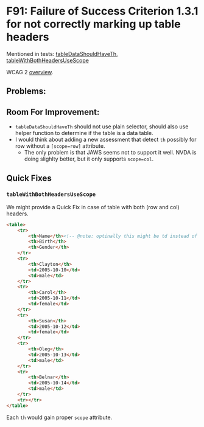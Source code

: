 
# F91: Failure of Success Criterion 1.3.1 for not correctly marking up table headers

Mentioned in tests: [tableDataShouldHaveTh](https://github.com/quailjs/quail/blob/2.2.15/src/js/custom/tableDataShouldHaveTh.js), [tableWithBothHeadersUseScope](https://github.com/quailjs/quail/blob/2.2.15/src/js/custom/tableWithBothHeadersUseScope.js)

WCAG 2 [overview](http://www.w3.org/TR/2015/NOTE-WCAG20-TECHS-20150226/F91).

## Problems:

## Room For Improvement:

* `tableDataShouldHaveTh` should not use plain selector, should also use helper function to determine if the table is a data table.
* I would think about adding a new assessment that detect `th` possibly for row without a `[scope=row]` attribute.
	* The only problem is that JAWS seems not to support it well. NVDA is doing slighlty better, but it only supports `scope=col`.

## Quick Fixes

### `tableWithBothHeadersUseScope`

We might provide a Quick Fix in case of table with both (row and col) headers.

```html
<table>
	<tr>
		<th>Name</th><!-- @note: optinally this might be td instead of th -->
		<th>Birth</th>
		<th>Gender</th>
	</tr>
	<tr>
		<th>Clayton</th>
		<td>2005-10-10</td>
		<td>male</td>
	</tr>
	<tr>
		<th>Carol</th>
		<td>2005-10-11</td>
		<td>female</td>
	</tr>
	<tr>
		<th>Susan</th>
		<td>2005-10-12</td>
		<td>female</td>
	</tr>
	<tr>
		<th>Oleg</th>
		<td>2005-10-13</td>
		<td>male</td>
	</tr>
	<tr>
		<th>Belnar</th>
		<td>2005-10-14</td>
		<td>male</td>
	</tr>
	<tr></tr>
</table>
```

Each `th` would gain proper `scope` attribute.